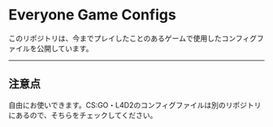# Everyone Game Configs

このリポジトリは、今までプレイしたことのあるゲームで使用したコンフィグファイルを公開しています。

---

## 注意点
自由にお使いできます。CS:GO・L4D2のコンフィグファイルは別のリポジトリにあるので、そちらをチェックしてください。
